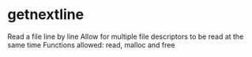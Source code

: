 # getnextline
Read a file line by line Allow for multiple file descriptors to be read at the same time Functions allowed: read, malloc and free

